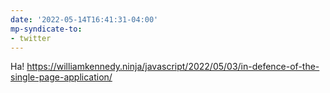 ```yaml
---
date: '2022-05-14T16:41:31-04:00'
mp-syndicate-to:
- twitter
---
```


Ha!
https://williamkennedy.ninja/javascript/2022/05/03/in-defence-of-the-single-page-application/